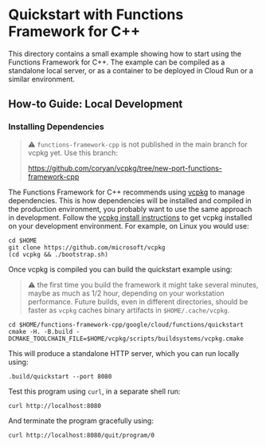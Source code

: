 # Quickstart with Functions Framework for C++

[vcpkg-gh]: https://github.com/microsoft/vcpkg
[vcpkg-install]: https://github.com/microsoft/vcpkg#getting-started

This directory contains a small example showing how to start using the
Functions Framework for C++. The example can be compiled as a standalone local
server, or as a container to be deployed in Cloud Run or a similar environment.

## How-to Guide: Local Development

### Installing Dependencies

> :warning: `functions-framework-cpp` is not published in the main branch
> for vcpkg yet. Use this branch:
>
> https://github.com/coryan/vcpkg/tree/new-port-functions-framework-cpp

The Functions Framework for C++ recommends using [vcpkg][vcpkg-gh] to manage
dependencies. This is how dependencies will be installed and compiled in the
production environment, you probably want to use the same approach in
development. Follow the [vcpkg install instructions][vcpkg-install] to get
vcpkg installed on your development environment. For example, on Linux you
would use:

```shell
cd $HOME
git clone https://github.com/microsoft/vcpkg
(cd vcpkg && ./bootstrap.sh)
```

Once vcpkg is compiled you can build the quickstart example using:

> :warning: the first time you build the framework it might take several
> minutes, maybe as much as 1/2 hour, depending on your workstation
> performance. Future builds, even in different directories, should be
> faster as `vcpkg` caches binary artifacts in `$HOME/.cache/vcpkg`.

```shell
cd $HOME/functions-framework-cpp/google/cloud/functions/quickstart
cmake -H. -B.build -DCMAKE_TOOLCHAIN_FILE=$HOME/vcpkg/scripts/buildsystems/vcpkg.cmake
```

This will produce a standalone HTTP server, which you can run locally using:

```shell 
.build/quickstart --port 8080
```

Test this program using `curl`, in a separate shell run:

```shell
curl http://localhost:8080
```

And terminate the program gracefully using:

```shell
curl http://localhost:8080/quit/program/0
```
